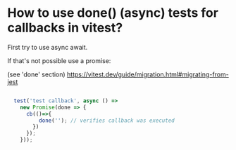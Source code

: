 # How to use done() (async) tests for callbacks in vitest?

First try to use async await. 

If that's not possible use a promise:

(see 'done' section)
https://vitest.dev/guide/migration.html#migrating-from-jest

```js

  test('test callback', async () =>
    new Promise(done => {
      cb(()=>{
          done(''); // verifies callback was executed
        })
      });
    }));
```
